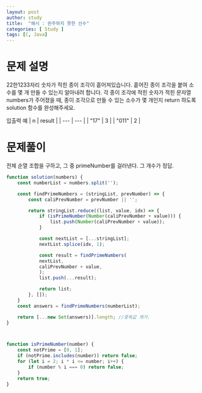 ```yaml
---
layout: post
author: study
title:  "해시 : 완주하지 못한 선수"
categories: [ Study ]
tags: [C, Java]
---
```



# 문제 설명

 22한1233자리 숫자가 적힌 종이 조각이 흩어져있습니다. 흩어진 종이 조각을 붙여 소수를 몇 개 만들 수 있는지 알아내려 합니다.
 각 종이 조각에 적힌 숫자가 적힌 문자열 numbers가 주어졌을 때, 종이 조각으로 만들 수 있는 소수가 몇 개인지 return 하도록 solution 함수를 완성해주세요.
  

 입출력 예
 | n | result |
 | --- | --- |
 | "17" | 3 |
 | "011" | 2 |
 

# 문제풀이
  전체 순열 조합을 구하고, 그 중 primeNumber를 걸러낸다. 그 개수가 정답.
  
 
```javascript
function solution(numbers) {
    const numberList = numbers.split('');

    const findPrimeNumbers = (stringList, prevNumber) => {
        const caliPrevNumber = prevNumber || '';

        return stringList.reduce((list, value, idx) => {
            if (isPrimeNumber(Number(caliPrevNumber + value))) {
                list.push(Number(caliPrevNumber + value));
            }

            const nextList = [...stringList];
            nextList.splice(idx, 1);

            const result = findPrimeNumbers(
            nextList,
            caliPrevNumber + value,
            );
            list.push(...result);

            return list;
        }, []);
    }
    const answers = findPrimeNumbers(numberList);

    return [...new Set(answers)].length; //중복값 제거.
}



function isPrimeNumber(number) {
    const notPrime = [0, 1];
    if (notPrime.includes(number)) return false;
    for (let i = 2; i * i <= number; i++) {
        if (number % i === 0) return false;
    }
    return true;
}
```
